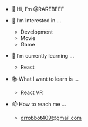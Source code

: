 - 👋 Hi, I’m @RAREBEEF

- 👀 I’m interested in ...
  - Development
  - Movie
  - Game
  
- 🌱 I’m currently learning ...
  - React

- 📚 What I want to learn is ...
  - React VR

- 📫 How to reach me ...
  - drrobbot409@gmail.com

<!---
RAREBEEF/RAREBEEF is a ✨ special ✨ repository because its `README.md` (this file) appears on your GitHub profile.
You can click the Preview link to take a look at your changes.
--->
